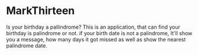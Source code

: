 # MarkThirteen
Is your birthday a pallindrome?
This is an application, that can find your birthday is palindrome or not. if your birth date is not a palindrome, It'll show you a message, how many days it got missed as well as show the nearest palindrome date.

